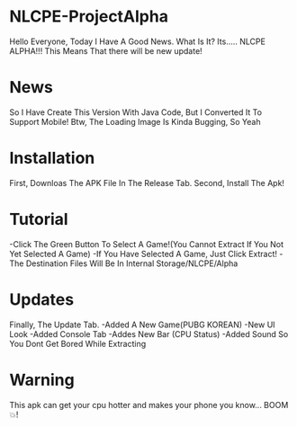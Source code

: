 # NLCPE-ProjectAlpha
Hello Everyone, Today I Have A Good News. What Is It? Its..... NLCPE ALPHA!!!
This Means That there will be new update!

# News
So I Have Create This Version With Java Code, But I Converted It To Support Mobile! Btw, The Loading Image Is Kinda Bugging, So Yeah

# Installation
First, Downloas The APK File In The Release Tab. Second, Install The Apk!

# Tutorial
-Click The Green Button To Select A Game!(You Cannot Extract If You Not Yet Selected A Game)
-If You Have Selected A Game, Just Click Extract!
-The Destination Files Will Be In Internal Storage/NLCPE/Alpha

# Updates
Finally, The Update Tab.
-Added A New Game(PUBG KOREAN)
-New UI Look
-Added Console Tab
-Addes New Bar (CPU Status)
-Added Sound So You Dont Get Bored While Extracting

# Warning
This apk can get your cpu hotter and makes your phone you know... BOOM 💥!
